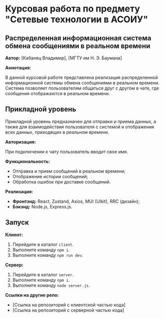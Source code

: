 # Курсовая работа по предмету "Сетевые технологии в АСОИУ"

## Распределенная информационная система обмена сообщениями в реальном времени

**Автор:** [Кабанец Владимир], [МГТУ им Н. Э. Баумана]

**Аннотация:**

В данной курсовой работе представлена реализация распределенной информационной системы обмена сообщениями в реальном времени. Система позволяет пользователям общаться друг с другом в чате, где сообщения отображаются в реальном времени.

## Прикладной уровень

Прикладной уровень предназначен для отправки и приема данных, а также для взаимодействия пользователя с системой и отображения всех данных, приходящих в реальном времени. 

**Авторизация:**

При подключении к чату пользователь вводит свое имя. 

**Функциональность:**

* Отправка и прием сообщений в реальном времени;
* Отображение истории сообщений;
* Обработка ошибок при доставке сообщений.

**Реализация:**

* **Фронтэнд:** React, Zustand, Axios, MUI (UIkit), RRC (дизайн);
* **Бэкэнд:** Node.js, Express.js.

## Запуск

**Клиент:**

1. Перейдите в каталог `client`.
2. Выполните команду `npm i`.
3. Выполните команду `npm run dev`.

**Сервер:**

1. Перейдите в каталог `server`.
2. Выполните команду `npm i`.
3. Выполните команду `node server.js`.

**Ссылки на другие репо:**

* [Ссылка на репозиторий с клиентской частью кода]
* [Ссылка на репозиторий с серверной частью кода]
